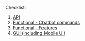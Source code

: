 Checklist:
1. <a href="https://github.com/NikUrs/Mykola_Ursalov/blob/71998369242f5fcea825323abb43d0c6162e0b63/INTERNSHIP%20-%20Prog%20Academy/Check%20lists/Functional%20-%20Chatbot%20commands.md">API</a>
2. <a href="https://github.com/NikUrs/Mykola_Ursalov/blob/2a96c1dd40cfeb1aa0610796d1a7414c442f2d7f/INTERNSHIP%20-%20Prog%20Academy/Check%20lists/Functional%20-%20Chatbot%20commands.md">Functional - Chatbot commands</a>
3. <a href="https://github.com/NikUrs/Mykola_Ursalov/blob/2a96c1dd40cfeb1aa0610796d1a7414c442f2d7f/INTERNSHIP%20-%20Prog%20Academy/Check%20lists/Functional%20-%20Features.md
">Functional - Features</a>
4. <a href="https://github.com/NikUrs/Mykola_Ursalov/blob/2a96c1dd40cfeb1aa0610796d1a7414c442f2d7f/INTERNSHIP%20-%20Prog%20Academy/Check%20lists/GUI%20(including%20Mobile%20UI).md">GUI (including Mobile UI)</a><br><br>




